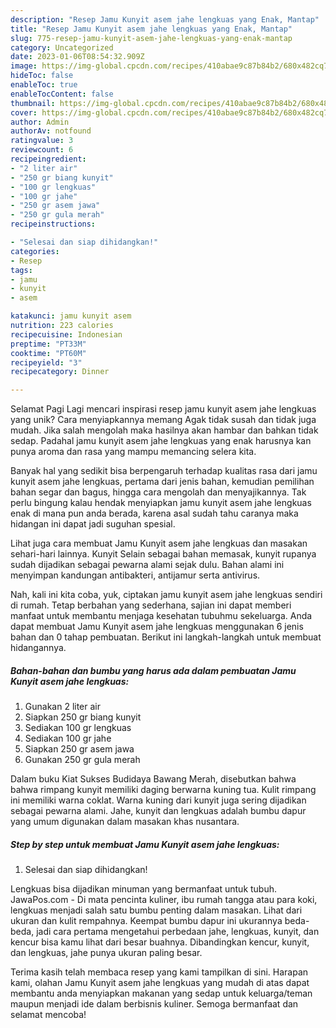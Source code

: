 ```yaml
---
description: "Resep Jamu Kunyit asem jahe lengkuas yang Enak, Mantap"
title: "Resep Jamu Kunyit asem jahe lengkuas yang Enak, Mantap"
slug: 775-resep-jamu-kunyit-asem-jahe-lengkuas-yang-enak-mantap
category: Uncategorized
date: 2023-01-06T08:54:32.909Z
image: https://img-global.cpcdn.com/recipes/410abae9c87b84b2/680x482cq70/jamu-kunyit-asem-jahe-lengkuas-foto-resep-utama.jpg
hideToc: false
enableToc: true
enableTocContent: false
thumbnail: https://img-global.cpcdn.com/recipes/410abae9c87b84b2/680x482cq70/jamu-kunyit-asem-jahe-lengkuas-foto-resep-utama.jpg
cover: https://img-global.cpcdn.com/recipes/410abae9c87b84b2/680x482cq70/jamu-kunyit-asem-jahe-lengkuas-foto-resep-utama.jpg
author: Admin
authorAv: notfound
ratingvalue: 3
reviewcount: 6
recipeingredient:
- "2 liter air"
- "250 gr biang kunyit"
- "100 gr lengkuas"
- "100 gr jahe"
- "250 gr asem jawa"
- "250 gr gula merah"
recipeinstructions:

- "Selesai dan siap dihidangkan!"
categories:
- Resep
tags:
- jamu
- kunyit
- asem

katakunci: jamu kunyit asem 
nutrition: 223 calories
recipecuisine: Indonesian
preptime: "PT33M"
cooktime: "PT60M"
recipeyield: "3"
recipecategory: Dinner

---
```



Selamat Pagi Lagi mencari inspirasi resep jamu kunyit asem jahe lengkuas yang unik? Cara menyiapkannya memang Agak tidak susah dan tidak juga mudah. Jika salah mengolah maka hasilnya akan hambar dan bahkan tidak sedap. Padahal jamu kunyit asem jahe lengkuas yang enak harusnya kan punya aroma dan rasa yang mampu memancing selera kita.


Banyak hal yang sedikit bisa berpengaruh terhadap kualitas rasa dari jamu kunyit asem jahe lengkuas, pertama dari jenis bahan, kemudian pemilihan bahan segar dan bagus, hingga cara mengolah dan menyajikannya. Tak perlu bingung kalau hendak menyiapkan jamu kunyit asem jahe lengkuas enak di mana pun anda berada, karena asal sudah tahu caranya maka hidangan ini dapat jadi suguhan spesial.

Lihat juga cara membuat Jamu Kunyit asem jahe lengkuas dan masakan sehari-hari lainnya. Kunyit Selain sebagai bahan memasak, kunyit rupanya sudah dijadikan sebagai pewarna alami sejak dulu. Bahan alami ini menyimpan kandungan antibakteri, antijamur serta antivirus.


Nah, kali ini kita coba, yuk, ciptakan jamu kunyit asem jahe lengkuas sendiri di rumah. Tetap berbahan yang sederhana, sajian ini dapat memberi manfaat untuk membantu menjaga kesehatan tubuhmu sekeluarga. Anda dapat membuat Jamu Kunyit asem jahe lengkuas menggunakan 6 jenis bahan dan 0 tahap pembuatan. Berikut ini langkah-langkah untuk membuat hidangannya.

<!--inarticleads1-->

##### Bahan-bahan dan bumbu yang harus ada dalam pembuatan Jamu Kunyit asem jahe lengkuas:

1. Gunakan 2 liter air
1. Siapkan 250 gr biang kunyit
1. Sediakan 100 gr lengkuas
1. Sediakan 100 gr jahe
1. Siapkan 250 gr asem jawa
1. Gunakan 250 gr gula merah


Dalam buku Kiat Sukses Budidaya Bawang Merah, disebutkan bahwa bahwa rimpang kunyit memiliki daging berwarna kuning tua. Kulit rimpang ini memiliki warna coklat. Warna kuning dari kunyit juga sering dijadikan sebagai pewarna alami. Jahe, kunyit dan lengkuas adalah bumbu dapur yang umum digunakan dalam masakan khas nusantara. 

<!--inarticleads2-->

##### Step by step untuk membuat Jamu Kunyit asem jahe lengkuas:


1. Selesai dan siap dihidangkan!

Lengkuas bisa dijadikan minuman yang bermanfaat untuk tubuh. JawaPos.com - Di mata pencinta kuliner, ibu rumah tangga atau para koki, lengkuas menjadi salah satu bumbu penting dalam masakan. Lihat dari ukuran dan kulit rempahnya. Keempat bumbu dapur ini ukurannya beda-beda, jadi cara pertama mengetahui perbedaan jahe, lengkuas, kunyit, dan kencur bisa kamu lihat dari besar buahnya. Dibandingkan kencur, kunyit, dan lengkuas, jahe punya ukuran paling besar. 

Terima kasih telah membaca resep yang kami tampilkan di sini. Harapan kami, olahan Jamu Kunyit asem jahe lengkuas yang mudah di atas dapat membantu anda menyiapkan makanan yang sedap untuk keluarga/teman maupun menjadi ide dalam berbisnis kuliner. Semoga bermanfaat dan selamat mencoba!
